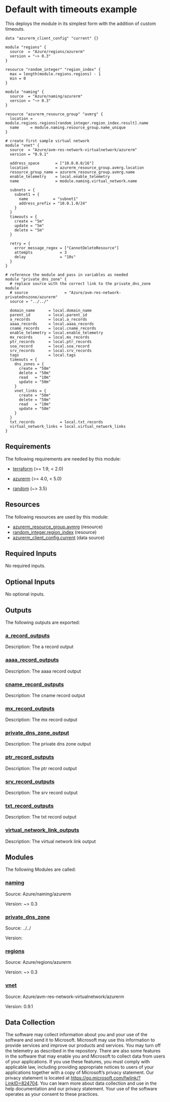 <!-- BEGIN_TF_DOCS -->
# Default with timeouts example

This deploys the module in its simplest form with the addition of custom timeouts.

```hcl
data "azurerm_client_config" "current" {}

module "regions" {
  source  = "Azure/regions/azurerm"
  version = "~> 0.3"
}

resource "random_integer" "region_index" {
  max = length(module.regions.regions) - 1
  min = 0
}

module "naming" {
  source  = "Azure/naming/azurerm"
  version = "~> 0.3"
}

resource "azurerm_resource_group" "avmrg" {
  location = module.regions.regions[random_integer.region_index.result].name
  name     = module.naming.resource_group.name_unique
}

# create first sample virtual network
module "vnet" {
  source  = "Azure/avm-res-network-virtualnetwork/azurerm"
  version = "0.9.1"

  address_space       = ["10.0.0.0/16"]
  location            = azurerm_resource_group.avmrg.location
  resource_group_name = azurerm_resource_group.avmrg.name
  enable_telemetry    = local.enable_telemetry
  name                = module.naming.virtual_network.name

  subnets = {
    subnet1 = {
      name           = "subnet1"
      address_prefix = "10.0.1.0/24"
    }
  }
  timeouts = {
    create = "5m"
    update = "5m"
    delete = "5m"
  }

  retry = {
    error_message_regex = ["CannotDeleteResource"]
    attempts            = 3
    delay               = "10s"
  }
}

# reference the module and pass in variables as needed
module "private_dns_zone" {
  # replace source with the correct link to the private_dns_zone module
  # source                = "Azure/avm-res-network-privatednszone/azurerm"
  source = "../../"

  domain_name      = local.domain_name
  parent_id        = local.parent_id
  a_records        = local.a_records
  aaaa_records     = local.aaaa_records
  cname_records    = local.cname_records
  enable_telemetry = local.enable_telemetry
  mx_records       = local.mx_records
  ptr_records      = local.ptr_records
  soa_record       = local.soa_record
  srv_records      = local.srv_records
  tags             = local.tags
  timeouts = {
    dns_zones = {
      create = "50m"
      delete = "50m"
      read   = "10m"
      update = "50m"
    }
    vnet_links = {
      create = "50m"
      delete = "50m"
      read   = "10m"
      update = "50m"
    }
  }
  txt_records           = local.txt_records
  virtual_network_links = local.virtual_network_links
}
```

<!-- markdownlint-disable MD033 -->
## Requirements

The following requirements are needed by this module:

- <a name="requirement_terraform"></a> [terraform](#requirement\_terraform) (>= 1.9, < 2.0)

- <a name="requirement_azurerm"></a> [azurerm](#requirement\_azurerm) (>= 4.0, < 5.0)

- <a name="requirement_random"></a> [random](#requirement\_random) (~> 3.5)

## Resources

The following resources are used by this module:

- [azurerm_resource_group.avmrg](https://registry.terraform.io/providers/hashicorp/azurerm/latest/docs/resources/resource_group) (resource)
- [random_integer.region_index](https://registry.terraform.io/providers/hashicorp/random/latest/docs/resources/integer) (resource)
- [azurerm_client_config.current](https://registry.terraform.io/providers/hashicorp/azurerm/latest/docs/data-sources/client_config) (data source)

<!-- markdownlint-disable MD013 -->
## Required Inputs

No required inputs.

## Optional Inputs

No optional inputs.

## Outputs

The following outputs are exported:

### <a name="output_a_record_outputs"></a> [a\_record\_outputs](#output\_a\_record\_outputs)

Description: The a record output

### <a name="output_aaaa_record_outputs"></a> [aaaa\_record\_outputs](#output\_aaaa\_record\_outputs)

Description: The aaaa record output

### <a name="output_cname_record_outputs"></a> [cname\_record\_outputs](#output\_cname\_record\_outputs)

Description: The cname record output

### <a name="output_mx_record_outputs"></a> [mx\_record\_outputs](#output\_mx\_record\_outputs)

Description: The mx record output

### <a name="output_private_dns_zone_output"></a> [private\_dns\_zone\_output](#output\_private\_dns\_zone\_output)

Description: The private dns zone output

### <a name="output_ptr_record_outputs"></a> [ptr\_record\_outputs](#output\_ptr\_record\_outputs)

Description: The ptr record output

### <a name="output_srv_record_outputs"></a> [srv\_record\_outputs](#output\_srv\_record\_outputs)

Description: The srv record output

### <a name="output_txt_record_outputs"></a> [txt\_record\_outputs](#output\_txt\_record\_outputs)

Description: The txt record output

### <a name="output_virtual_network_link_outputs"></a> [virtual\_network\_link\_outputs](#output\_virtual\_network\_link\_outputs)

Description: The virtual network link output

## Modules

The following Modules are called:

### <a name="module_naming"></a> [naming](#module\_naming)

Source: Azure/naming/azurerm

Version: ~> 0.3

### <a name="module_private_dns_zone"></a> [private\_dns\_zone](#module\_private\_dns\_zone)

Source: ../../

Version:

### <a name="module_regions"></a> [regions](#module\_regions)

Source: Azure/regions/azurerm

Version: ~> 0.3

### <a name="module_vnet"></a> [vnet](#module\_vnet)

Source: Azure/avm-res-network-virtualnetwork/azurerm

Version: 0.9.1

<!-- markdownlint-disable-next-line MD041 -->
## Data Collection

The software may collect information about you and your use of the software and send it to Microsoft. Microsoft may use this information to provide services and improve our products and services. You may turn off the telemetry as described in the repository. There are also some features in the software that may enable you and Microsoft to collect data from users of your applications. If you use these features, you must comply with applicable law, including providing appropriate notices to users of your applications together with a copy of Microsoft’s privacy statement. Our privacy statement is located at <https://go.microsoft.com/fwlink/?LinkID=824704>. You can learn more about data collection and use in the help documentation and our privacy statement. Your use of the software operates as your consent to these practices.
<!-- END_TF_DOCS -->

